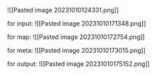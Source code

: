 ![[Pasted image 20231010124331.png]]

for input:
![[Pasted image 20231010171348.png]]

for map:
![[Pasted image 20231010172754.png]]

for meta:
![[Pasted image 20231010173015.png]]

for output:
![[Pasted image 20231010175152.png]]